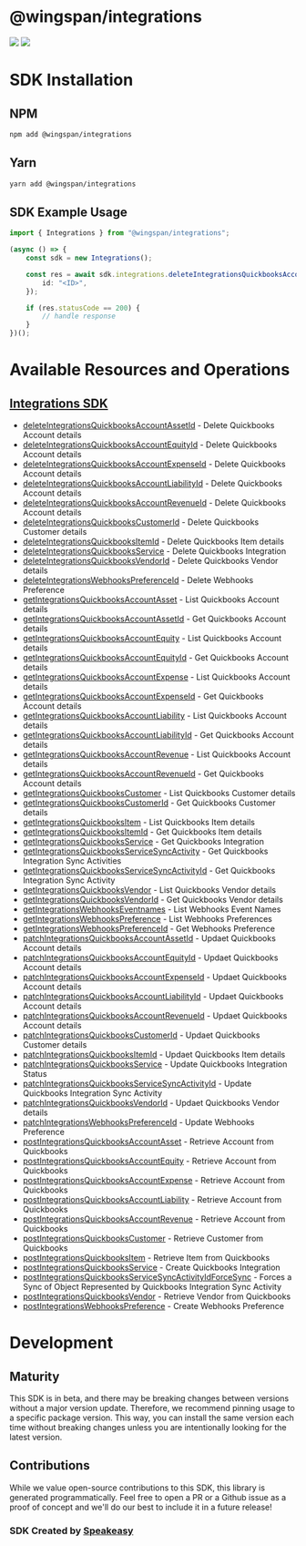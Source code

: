# @wingspan/integrations

<div align="left">
    <a href="https://speakeasyapi.dev/"><img src="https://custom-icon-badges.demolab.com/badge/-Built%20By%20Speakeasy-212015?style=for-the-badge&logoColor=FBE331&logo=speakeasy&labelColor=545454" /></a>
    <a href="https://github.com/wingspanHQ/client-sdk-typescript.git/actions"><img src="https://img.shields.io/github/actions/workflow/status/wingspanHQ/client-sdk-typescript/speakeasy_sdk_generation.yml?style=for-the-badge" /></a>
    
</div>

<!-- Start SDK Installation -->
# SDK Installation

## NPM

```bash
npm add @wingspan/integrations
```

## Yarn

```bash
yarn add @wingspan/integrations
```
<!-- End SDK Installation -->

## SDK Example Usage
<!-- Start SDK Example Usage -->


```typescript
import { Integrations } from "@wingspan/integrations";

(async () => {
    const sdk = new Integrations();

    const res = await sdk.integrations.deleteIntegrationsQuickbooksAccountAssetId({
        id: "<ID>",
    });

    if (res.statusCode == 200) {
        // handle response
    }
})();

```
<!-- End SDK Example Usage -->

<!-- Start SDK Available Operations -->
# Available Resources and Operations

## [Integrations SDK](docs/sdks/integrations/README.md)

* [deleteIntegrationsQuickbooksAccountAssetId](docs/sdks/integrations/README.md#deleteintegrationsquickbooksaccountassetid) - Delete Quickbooks Account details
* [deleteIntegrationsQuickbooksAccountEquityId](docs/sdks/integrations/README.md#deleteintegrationsquickbooksaccountequityid) - Delete Quickbooks Account details
* [deleteIntegrationsQuickbooksAccountExpenseId](docs/sdks/integrations/README.md#deleteintegrationsquickbooksaccountexpenseid) - Delete Quickbooks Account details
* [deleteIntegrationsQuickbooksAccountLiabilityId](docs/sdks/integrations/README.md#deleteintegrationsquickbooksaccountliabilityid) - Delete Quickbooks Account details
* [deleteIntegrationsQuickbooksAccountRevenueId](docs/sdks/integrations/README.md#deleteintegrationsquickbooksaccountrevenueid) - Delete Quickbooks Account details
* [deleteIntegrationsQuickbooksCustomerId](docs/sdks/integrations/README.md#deleteintegrationsquickbookscustomerid) - Delete Quickbooks Customer details
* [deleteIntegrationsQuickbooksItemId](docs/sdks/integrations/README.md#deleteintegrationsquickbooksitemid) - Delete Quickbooks Item details
* [deleteIntegrationsQuickbooksService](docs/sdks/integrations/README.md#deleteintegrationsquickbooksservice) - Delete Quickbooks Integration
* [deleteIntegrationsQuickbooksVendorId](docs/sdks/integrations/README.md#deleteintegrationsquickbooksvendorid) - Delete Quickbooks Vendor details
* [deleteIntegrationsWebhooksPreferenceId](docs/sdks/integrations/README.md#deleteintegrationswebhookspreferenceid) - Delete Webhooks Preference
* [getIntegrationsQuickbooksAccountAsset](docs/sdks/integrations/README.md#getintegrationsquickbooksaccountasset) - List Quickbooks Account details
* [getIntegrationsQuickbooksAccountAssetId](docs/sdks/integrations/README.md#getintegrationsquickbooksaccountassetid) - Get Quickbooks Account details
* [getIntegrationsQuickbooksAccountEquity](docs/sdks/integrations/README.md#getintegrationsquickbooksaccountequity) - List Quickbooks Account details
* [getIntegrationsQuickbooksAccountEquityId](docs/sdks/integrations/README.md#getintegrationsquickbooksaccountequityid) - Get Quickbooks Account details
* [getIntegrationsQuickbooksAccountExpense](docs/sdks/integrations/README.md#getintegrationsquickbooksaccountexpense) - List Quickbooks Account details
* [getIntegrationsQuickbooksAccountExpenseId](docs/sdks/integrations/README.md#getintegrationsquickbooksaccountexpenseid) - Get Quickbooks Account details
* [getIntegrationsQuickbooksAccountLiability](docs/sdks/integrations/README.md#getintegrationsquickbooksaccountliability) - List Quickbooks Account details
* [getIntegrationsQuickbooksAccountLiabilityId](docs/sdks/integrations/README.md#getintegrationsquickbooksaccountliabilityid) - Get Quickbooks Account details
* [getIntegrationsQuickbooksAccountRevenue](docs/sdks/integrations/README.md#getintegrationsquickbooksaccountrevenue) - List Quickbooks Account details
* [getIntegrationsQuickbooksAccountRevenueId](docs/sdks/integrations/README.md#getintegrationsquickbooksaccountrevenueid) - Get Quickbooks Account details
* [getIntegrationsQuickbooksCustomer](docs/sdks/integrations/README.md#getintegrationsquickbookscustomer) - List Quickbooks Customer details
* [getIntegrationsQuickbooksCustomerId](docs/sdks/integrations/README.md#getintegrationsquickbookscustomerid) - Get Quickbooks Customer details
* [getIntegrationsQuickbooksItem](docs/sdks/integrations/README.md#getintegrationsquickbooksitem) - List Quickbooks Item details
* [getIntegrationsQuickbooksItemId](docs/sdks/integrations/README.md#getintegrationsquickbooksitemid) - Get Quickbooks Item details
* [getIntegrationsQuickbooksService](docs/sdks/integrations/README.md#getintegrationsquickbooksservice) - Get Quickbooks Integration
* [getIntegrationsQuickbooksServiceSyncActivity](docs/sdks/integrations/README.md#getintegrationsquickbooksservicesyncactivity) - Get Quickbooks Integration Sync Activities
* [getIntegrationsQuickbooksServiceSyncActivityId](docs/sdks/integrations/README.md#getintegrationsquickbooksservicesyncactivityid) - Get Quickbooks Integration Sync Activity
* [getIntegrationsQuickbooksVendor](docs/sdks/integrations/README.md#getintegrationsquickbooksvendor) - List Quickbooks Vendor details
* [getIntegrationsQuickbooksVendorId](docs/sdks/integrations/README.md#getintegrationsquickbooksvendorid) - Get Quickbooks Vendor details
* [getIntegrationsWebhooksEventnames](docs/sdks/integrations/README.md#getintegrationswebhookseventnames) - List Webhooks Event Names
* [getIntegrationsWebhooksPreference](docs/sdks/integrations/README.md#getintegrationswebhookspreference) - List Webhooks Preferences
* [getIntegrationsWebhooksPreferenceId](docs/sdks/integrations/README.md#getintegrationswebhookspreferenceid) - Get Webhooks Preference
* [patchIntegrationsQuickbooksAccountAssetId](docs/sdks/integrations/README.md#patchintegrationsquickbooksaccountassetid) - Updaet Quickbooks Account details
* [patchIntegrationsQuickbooksAccountEquityId](docs/sdks/integrations/README.md#patchintegrationsquickbooksaccountequityid) - Updaet Quickbooks Account details
* [patchIntegrationsQuickbooksAccountExpenseId](docs/sdks/integrations/README.md#patchintegrationsquickbooksaccountexpenseid) - Updaet Quickbooks Account details
* [patchIntegrationsQuickbooksAccountLiabilityId](docs/sdks/integrations/README.md#patchintegrationsquickbooksaccountliabilityid) - Updaet Quickbooks Account details
* [patchIntegrationsQuickbooksAccountRevenueId](docs/sdks/integrations/README.md#patchintegrationsquickbooksaccountrevenueid) - Updaet Quickbooks Account details
* [patchIntegrationsQuickbooksCustomerId](docs/sdks/integrations/README.md#patchintegrationsquickbookscustomerid) - Updaet Quickbooks Customer details
* [patchIntegrationsQuickbooksItemId](docs/sdks/integrations/README.md#patchintegrationsquickbooksitemid) - Updaet Quickbooks Item details
* [patchIntegrationsQuickbooksService](docs/sdks/integrations/README.md#patchintegrationsquickbooksservice) - Update Quickbooks Integration Status
* [patchIntegrationsQuickbooksServiceSyncActivityId](docs/sdks/integrations/README.md#patchintegrationsquickbooksservicesyncactivityid) - Update Quickbooks Integration Sync Activity
* [patchIntegrationsQuickbooksVendorId](docs/sdks/integrations/README.md#patchintegrationsquickbooksvendorid) - Updaet Quickbooks Vendor details
* [patchIntegrationsWebhooksPreferenceId](docs/sdks/integrations/README.md#patchintegrationswebhookspreferenceid) - Update Webhooks Preference
* [postIntegrationsQuickbooksAccountAsset](docs/sdks/integrations/README.md#postintegrationsquickbooksaccountasset) - Retrieve Account from Quickbooks
* [postIntegrationsQuickbooksAccountEquity](docs/sdks/integrations/README.md#postintegrationsquickbooksaccountequity) - Retrieve Account from Quickbooks
* [postIntegrationsQuickbooksAccountExpense](docs/sdks/integrations/README.md#postintegrationsquickbooksaccountexpense) - Retrieve Account from Quickbooks
* [postIntegrationsQuickbooksAccountLiability](docs/sdks/integrations/README.md#postintegrationsquickbooksaccountliability) - Retrieve Account from Quickbooks
* [postIntegrationsQuickbooksAccountRevenue](docs/sdks/integrations/README.md#postintegrationsquickbooksaccountrevenue) - Retrieve Account from Quickbooks
* [postIntegrationsQuickbooksCustomer](docs/sdks/integrations/README.md#postintegrationsquickbookscustomer) - Retrieve Customer from Quickbooks
* [postIntegrationsQuickbooksItem](docs/sdks/integrations/README.md#postintegrationsquickbooksitem) - Retrieve Item from Quickbooks
* [postIntegrationsQuickbooksService](docs/sdks/integrations/README.md#postintegrationsquickbooksservice) - Create Quickbooks Integration
* [postIntegrationsQuickbooksServiceSyncActivityIdForceSync](docs/sdks/integrations/README.md#postintegrationsquickbooksservicesyncactivityidforcesync) - Forces a Sync of Object Represented by Quickbooks Integration Sync Activity
* [postIntegrationsQuickbooksVendor](docs/sdks/integrations/README.md#postintegrationsquickbooksvendor) - Retrieve Vendor from Quickbooks
* [postIntegrationsWebhooksPreference](docs/sdks/integrations/README.md#postintegrationswebhookspreference) - Create Webhooks Preference
<!-- End SDK Available Operations -->

<!-- Start Dev Containers -->



<!-- End Dev Containers -->

<!-- Placeholder for Future Speakeasy SDK Sections -->

# Development

## Maturity

This SDK is in beta, and there may be breaking changes between versions without a major version update. Therefore, we recommend pinning usage
to a specific package version. This way, you can install the same version each time without breaking changes unless you are intentionally
looking for the latest version.

## Contributions

While we value open-source contributions to this SDK, this library is generated programmatically.
Feel free to open a PR or a Github issue as a proof of concept and we'll do our best to include it in a future release!

### SDK Created by [Speakeasy](https://docs.speakeasyapi.dev/docs/using-speakeasy/client-sdks)
